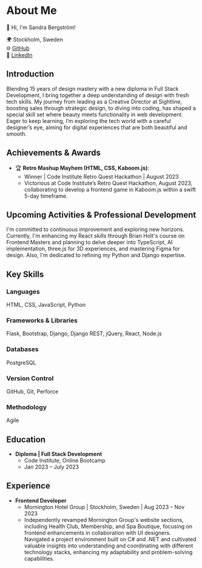 # About Me

👋 Hi, I'm Sandra Bergström!

🌍 Stockholm, Sweden <br>
🌐 [GitHub](https://github.com/SandraBergstrom) <br>
🔗 [LinkedIn](https://linkedin.com/in/sandrabergstrom) <br>

## Introduction

Blending 15 years of design mastery with a new diploma in Full Stack Development, I bring together a deep understanding of design with fresh tech skills. My journey from leading as a Creative Director at Sightline, boosting sales through strategic design, to diving into coding, has shaped a special skill set where beauty meets functionality in web development. Eager to keep learning, I’m exploring the tech world with a careful designer’s eye, aiming for digital experiences that are both beautiful and smooth.

## Achievements & Awards

- 🏆 **Retro Mashup Mayhem (HTML, CSS, Kaboom.js)**:
  - Winner | Code Institute Retro Quest Hackathon | August 2023
  - Victorious at Code Institute’s Retro Quest Hackathon, August 2023, collaborating to develop a frontend game in Kaboom.js within a swift 5-day timeframe.

## Upcoming Activities & Professional Development

I'm committed to continuous improvement and exploring new horizons. Currently, I'm enhancing my React skills through Brian Holt's course on Frontend Masters and planning to delve deeper into TypeScript, AI implementation, three.js for 3D experiences, and mastering Figma for design. Also, I'm dedicated to refining my Python and Django expertise.

## Key Skills

### Languages
HTML, CSS, JavaScript, Python

### Frameworks & Libraries
Flask, Bootstrap, Django, Django REST, jQuery, React, Node.js

### Databases
PostgreSQL

### Version Control
GitHub, Git, Perforce

### Methodology
Agile

## Education

- **Diploma | Full Stack Development**
  - Code Institute, Online Bootcamp
  - Jan 2023 – July 2023
    
## Experience

- **Frontend Developer**
  - Mornington Hotel Group | Stockholm, Sweden | Aug 2023 – Nov 2023
  - Independently revamped Mornington Group's website sections, including Health Club, Membership, and Spa Boutique, focusing on frontend enhancements in collaboration with UI designers. Navigated a project environment built on C# and .NET and cultivated valuable insights into understanding and coordinating with different technology stacks, enhancing my adaptability and problem-solving capabilities.
